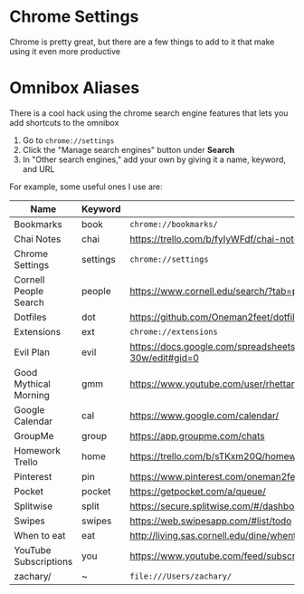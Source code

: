 Chrome Settings
===============

Chrome is pretty great, but there are a few things to add to it that make using it even more productive

# Omnibox Aliases

There is a cool hack using the chrome search engine features that lets you add shortcuts to the omnibox

1.  Go to ```chrome://settings```
2.  Click the "Manage search engines" button under **Search**
3.  In "Other search engines," add your own by giving it a name, keyword, and URL

For example, some useful ones I use are:

| Name | Keyword | URL |
| ---- | ------- | --- |
| Bookmarks | book | ```chrome://bookmarks/``` |
| Chai Notes | chai | https://trello.com/b/fyIyWFdf/chai-notes |
| Chrome Settings | settings | ```chrome://settings``` |
| Cornell People Search | people | https://www.cornell.edu/search/?tab=people |
| Dotfiles | dot | https://github.com/Oneman2feet/dotfiles |
| Extensions | ext | ```chrome://extensions``` |
| Evil Plan | evil | https://docs.google.com/spreadsheets/d/1jY4NFPAY6sa0CjCbLijwQlutuhwSOR3xr2QpjQd-30w/edit#gid=0 |
| Good Mythical Morning | gmm | https://www.youtube.com/user/rhettandlink2/videos |
| Google Calendar | cal | https://www.google.com/calendar/ |
| GroupMe | group | https://app.groupme.com/chats |
| Homework Trello | home | https://trello.com/b/sTKxm20Q/homework |
| Pinterest | pin | https://www.pinterest.com/oneman2feet/ |
| Pocket | pocket | https://getpocket.com/a/queue/ |
| Splitwise | split | https://secure.splitwise.com/#/dashboard |
| Swipes | swipes | https://web.swipesapp.com/#list/todo |
| When to eat | eat | http://living.sas.cornell.edu/dine/whentoeat/ |
| YouTube Subscriptions | you | https://www.youtube.com/feed/subscriptions |
| zachary/ | ~ | ```file:///Users/zachary/``` |
